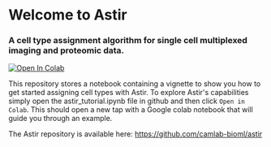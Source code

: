 # Welcome to Astir

### A cell type assignment algorithm for single cell multiplexed imaging and proteomic data.

<a href="https://colab.research.google.com/github/camlab-bioml/Astir-Vignette/blob/main/astir_tutorial.ipynb" target="_parent"><img src="https://camo.githubusercontent.com/52feade06f2fecbf006889a904d221e6a730c194/68747470733a2f2f636f6c61622e72657365617263682e676f6f676c652e636f6d2f6173736574732f636f6c61622d62616467652e737667" alt="Open In Colab" data-canonical-src="https://colab.research.google.com/assets/colab-badge.svg"></a>

This repository stores a notebook containing a vignette to show you how to get started assigning cell types with Astir. To explore Astir's capabilities simply open the astir_tutorial.ipynb file in github and then click `Open in Colab`. This should open a new tap with a Google colab notebook that will guide you through an example.

The Astir repository is available here: https://github.com/camlab-bioml/astir
